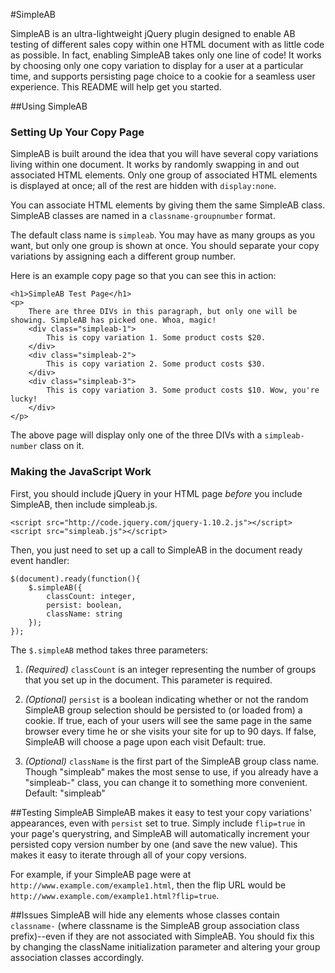 #SimpleAB

SimpleAB is an ultra-lightweight jQuery plugin designed to enable AB testing of different sales copy within one HTML document with as little code as possible. In fact, enabling SimpleAB takes only one line of code! It works by choosing only one copy variation to display for a user at a particular time, and supports persisting page choice to a cookie for a seamless user experience. This README will help get you started.

##Using SimpleAB

### Setting Up Your Copy Page
SimpleAB is built around the idea that you will have several copy variations living within one document. It works by randomly swapping in and out associated HTML elements. Only one group of associated HTML elements is displayed at once; all of the rest are hidden with ```display:none```.

You can associate HTML elements by giving them the same SimpleAB class. SimpleAB classes are named in a ```classname-groupnumber``` format.

The default class name is ```simpleab```. You may have as many groups as you want, but only one group is shown at once. You should separate your copy variations by assigning each a different group number.

Here is an example copy page so that you can see this in action:
```
<h1>SimpleAB Test Page</h1>
<p>
	There are three DIVs in this paragraph, but only one will be showing. SimpleAB has picked one. Whoa, magic!
	<div class="simpleab-1">
		This is copy variation 1. Some product costs $20.
	</div>
	<div class="simpleab-2">
		This is copy variation 2. Some product costs $30.
	</div>
	<div class="simpleab-3">
		This is copy variation 3. Some product costs $10. Wow, you're lucky!
	</div>
</p>
```

The above page will display only one of the three DIVs with a ```simpleab-number``` class on it.

### Making the JavaScript Work

First, you should include jQuery in your HTML page _before_ you include SimpleAB, then include simpleab.js.
```
<script src="http://code.jquery.com/jquery-1.10.2.js"></script>
<script src="simpleab.js"></script>
```

Then, you just need to set up a call to SimpleAB in the document ready event handler:

```
$(document).ready(function(){
	$.simpleAB({
		classCount: integer,
		persist: boolean,
		className: string
	});
});
```

The ```$.simpleAB``` method takes three parameters:

1. _(Required)_ ```classCount``` is an integer representing the number of groups that you set up in the document. This parameter is required.

2. _(Optional)_ ```persist``` is a boolean indicating whether or not the random SimpleAB group selection should be persisted to (or loaded from) a cookie. If true, each of your users will see the same page in the same browser every time he or she visits your site for up to 90 days. If false, SimpleAB will choose a page upon each visit Default: true.

3. _(Optional)_ ```className``` is the first part of the SimpleAB group class name. Though "simpleab" makes the most sense to use, if you already have a "simpleab-" class, you can change it to something more convenient. Default: "simpleab"

##Testing SimpleAB
SimpleAB makes it easy to test your copy variations' appearances, even with ```persist``` set to true. Simply include ```flip=true``` in your page's querystring, and SimpleAB will automatically increment your persisted copy version number by one (and save the new value). This makes it easy to iterate through all of your copy versions.

For example, if your SimpleAB page were at ```http://www.example.com/example1.html```, then the flip URL would be ```http://www.example.com/example1.html?flip=true```.

##Issues
SimpleAB will hide any elements whose classes contain ```classname-``` (where classname is the SimpleAB group association class prefix)--even if they are not associated with SimpleAB. You should fix this by changing the className initialization parameter and altering your group association classes accordingly.
